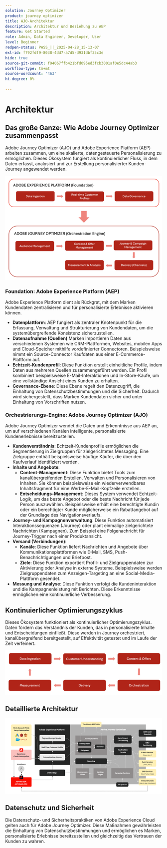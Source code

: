 ```yaml
---
solution: Journey Optimizer
product: journey optimizer
title: AJO-Architektur
description: Architektur und Beziehung zu AEP
feature: Get Started
role: Admin, Data Engineer, Developer, User
level: Beginner
redpen-status: PASS_||_2025-04-28_15-13-07
exl-id: f792fdf9-8038-4dd7-a7d5-d931dbf35c3e
hide: true
source-git-commit: f94067ffb421bfd095ed3fcb3001af0e5dc44ab3
workflow-type: tm+mt
source-wordcount: '463'
ht-degree: 0%

---
```


# Architektur

## Das große Ganze: Wie Adobe Journey Optimizer zusammenpasst

Adobe Journey Optimizer (AJO) und Adobe Experience Platform (AEP) arbeiten zusammen, um eine skalierte, datengesteuerte Personalisierung zu ermöglichen. Dieses Ökosystem fungiert als kontinuierlicher Fluss, in dem Daten erfasst, analysiert und zur Erstellung personalisierter Kunden-Journey angewendet werden.

![](../assets/do-not-localize/get-started-big-picture.png)


### Foundation: Adobe Experience Platform (AEP)

Adobe Experience Platform dient als Rückgrat, mit dem Marken Kundendaten zentralisieren und für personalisierte Erlebnisse aktivieren können.

- **Datenplattform**: AEP fungiert als zentraler Knotenpunkt für die Erfassung, Verwaltung und Strukturierung von Kundendaten, um die systemübergreifende Konsistenz sicherzustellen.
- **Datenaufnahme (Quellen)** Marken importieren Daten aus verschiedenen Systemen wie CRM-Plattformen, Websites, mobilen Apps und Cloud-Speicher mithilfe vordefinierter Connectoren. Beispielsweise nimmt ein Source-Connector Kaufdaten aus einer E-Commerce-Plattform auf.
- **Echtzeit-Kundenprofil**: Diese Funktion erstellt einheitliche Profile, indem Daten aus mehreren Quellen zusammengeführt werden. Ein Profil kombiniert beispielsweise E-Mail-Interaktionen und In-Store-Käufe, um eine vollständige Ansicht eines Kunden zu erhalten.
- **Governance-Ebene**: Diese Ebene regelt den Datenzugriff, die Einhaltung von Datenschutzbestimmungen und die Sicherheit. Dadurch wird sichergestellt, dass Marken Kundendaten sicher und unter Einhaltung von Vorschriften nutzen.

### Orchestrierungs-Engine: Adobe Journey Optimizer (AJO)

Adobe Journey Optimizer wendet die Daten und Erkenntnisse aus AEP an, um auf verschiedenen Kanälen intelligente, personalisierte Kundenerlebnisse bereitzustellen.

- **Kundenverständnis**: Echtzeit-Kundenprofile ermöglichen die Segmentierung in Zielgruppen für zielgerichtetes Messaging. Eine Zielgruppe enthält beispielsweise häufige Käufer, die über den Kaufverlauf identifiziert werden.
- **Inhalte und Angebote**:
   - **Content-Management**: Diese Funktion bietet Tools zum kanalübergreifenden Erstellen, Verwalten und Personalisieren von Inhalten. Sie können beispielsweise ein wiederverwendbares Inhaltsfragment für eine Werbe-E-Mail-Kopfzeile erstellen.
   - **Entscheidungs-Management**: Dieses System verwendet Echtzeit-Logik, um das beste Angebot oder die beste Nachricht für jede Person auszuwählen. Beispielsweise erhält eine berechtigte Kundin oder ein berechtigter Kunde möglicherweise ein Rabattangebot auf der Grundlage des Navigationsverlaufs.
- **Journey- und Kampagnenverwaltung**: Diese Funktion automatisiert Interaktionssequenzen (Journey) oder plant einmalige zielgerichtete Nachrichten (Kampagnen). Zum Beispiel eine Folgenachricht für Journey-Trigger nach einer Produktansicht.
- **Versand (Verbindungen)**:
   - **Kanäle**: Diese Funktion liefert Nachrichten und Angebote über Kommunikationsplattformen wie E-Mail, SMS, Push-Benachrichtigungen und Briefpost.
   - **Ziele**: Diese Funktion exportiert Profil- und Zielgruppendaten zur Aktivierung oder Analyse in externe Systeme. Beispielsweise werden Zielgruppendaten zum Anzeigen-Targeting an eine Social-Media-Plattform gesendet.
- **Messung und Analyse**: Diese Funktion verfolgt die Kundeninteraktion und die Kampagnenleistung mit Berichten. Diese Erkenntnisse ermöglichen eine kontinuierliche Verbesserung.

## Kontinuierlicher Optimierungszyklus

Dieses Ökosystem funktioniert als kontinuierlicher Optimierungszyklus. Daten fördern das Verständnis der Kunden, das in personalisierte Inhalte und Entscheidungen einfließt. Diese werden in Journey orchestriert, kanalübergreifend bereitgestellt, auf Effektivität getestet und im Laufe der Zeit verfeinert.

![](../assets/do-not-localize/get-started-flow.png)

## Detaillierte Architektur

![Adobe Journey Optimizer-Architektur](assets/ajo-architecture.png)


## Datenschutz und Sicherheit

Die Datenschutz- und Sicherheitspraktiken von Adobe Experience Cloud gelten auch für Adobe Journey Optimizer. Diese Maßnahmen gewährleisten die Einhaltung von Datenschutzbestimmungen und ermöglichen es Marken, personalisierte Erlebnisse bereitzustellen und gleichzeitig das Vertrauen der Kunden zu wahren.
